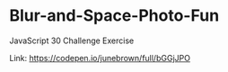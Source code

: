 # Blur-and-Space-Photo-Fun

JavaScript 30 Challenge Exercise

Link: https://codepen.io/junebrown/full/bGGjJPO

